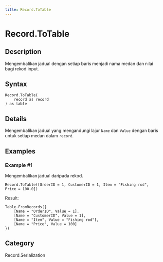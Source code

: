 ```yaml
---
title: Record.ToTable
---
```


# Record.ToTable


## Description

Mengembalikan jadual dengan setiap baris menjadi nama medan dan nilai bagi rekod input.


## Syntax

```powerquery
Record.ToTable(
    record as record
) as table
```


## Details

Mengembalikan jadual yang mengandungi lajur <code>Name</code> dan <code>Value</code> dengan baris untuk setiap medan dalam <code>record</code>.


## Examples

### Example #1 
Mengembalikan jadual daripada rekod.
```powerquery
Record.ToTable([OrderID = 1, CustomerID = 1, Item = "Fishing rod", Price = 100.0])
```

Result: 
```powerquery
Table.FromRecords({
    [Name = "OrderID", Value = 1],
    [Name = "CustomerID", Value = 1],
    [Name = "Item", Value = "Fishing rod"],
    [Name = "Price", Value = 100]
})
```




## Category
Record.Serialization
